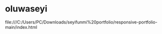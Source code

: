 # oluwaseyi
file:///C:/Users/PC/Downloads/seyifunmi%20portfolio/responsive-portfolio-main/index.html
